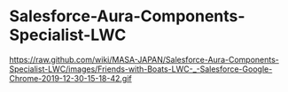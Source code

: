 # Salesforce-Aura-Components-Specialist-LWC


https://raw.github.com/wiki/MASA-JAPAN/Salesforce-Aura-Components-Specialist-LWC/images/Friends-with-Boats-LWC-_-Salesforce-Google-Chrome-2019-12-30-15-18-42.gif
